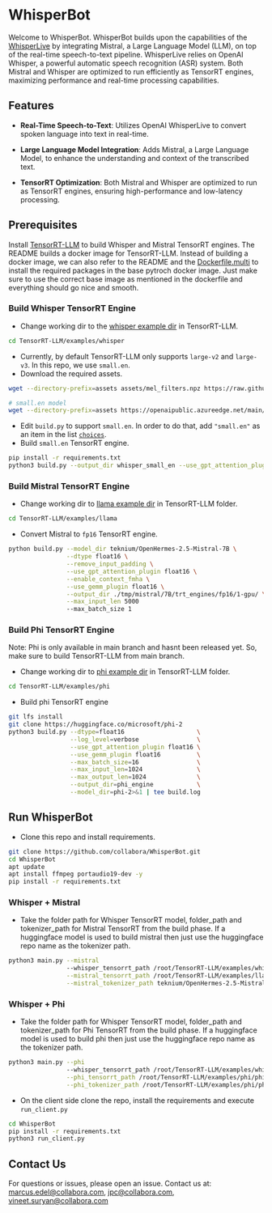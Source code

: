 # WhisperBot
Welcome to WhisperBot. WhisperBot builds upon the capabilities of the [WhisperLive]() by integrating Mistral, a Large Language Model (LLM), on top of the real-time speech-to-text pipeline. WhisperLive relies on OpenAI Whisper, a powerful automatic speech recognition (ASR) system. Both Mistral and Whisper are optimized to run efficiently as TensorRT engines, maximizing performance and real-time processing capabilities.

## Features
- **Real-Time Speech-to-Text**: Utilizes OpenAI WhisperLive to convert spoken language into text in real-time.

- **Large Language Model Integration**: Adds Mistral, a Large Language Model, to enhance the understanding and context of the transcribed text.

- **TensorRT Optimization**: Both Mistral and Whisper are optimized to run as TensorRT engines, ensuring high-performance and low-latency processing.

## Prerequisites
Install [TensorRT-LLM](https://github.com/NVIDIA/TensorRT-LLM/blob/main/docs/source/installation.md) to build Whisper and Mistral TensorRT engines. The README builds a docker image for TensorRT-LLM. 
Instead of building a docker image, we can also refer to the README and the [Dockerfile.multi](https://github.com/NVIDIA/TensorRT-LLM/blob/main/docker/Dockerfile.multi) to install the required packages in the base pytroch docker image. Just make sure to use the correct base image as mentioned in the dockerfile and everything should go nice and smooth.

### Build Whisper TensorRT Engine
- Change working dir to the [whisper example dir](https://github.com/NVIDIA/TensorRT-LLM/tree/main/examples/whisper) in TensorRT-LLM.
```bash
cd TensorRT-LLM/examples/whisper
``` 
- Currently, by default TensorRT-LLM only supports `large-v2` and `large-v3`. In this repo, we use `small.en`.
- Download the required assets.
```bash
wget --directory-prefix=assets assets/mel_filters.npz https://raw.githubusercontent.com/openai/whisper/main/whisper/assets/mel_filters.npz

# small.en model
wget --directory-prefix=assets https://openaipublic.azureedge.net/main/whisper/models/f953ad0fd29cacd07d5a9eda5624af0f6bcf2258be67c92b79389873d91e0872/small.en.pt
```
- Edit `build.py` to support `small.en`. In order to do that, add `"small.en"` as an item in the list [`choices`](https://github.com/NVIDIA/TensorRT-LLM/blob/a75618df24e97ecf92b8899ca3c229c4b8097dda/examples/whisper/build.py#L58).
- Build `small.en` TensorRT engine.
```bash
pip install -r requirements.txt
python3 build.py --output_dir whisper_small_en --use_gpt_attention_plugin --use_gemm_plugin --use_layernorm_plugin  --use_bert_attention_plugin --model_name small.en
```

### Build Mistral TensorRT Engine
- Change working dir to [llama example dir](https://github.com/NVIDIA/TensorRT-LLM/tree/main/examples/llama) in TensorRT-LLM folder.
```bash
cd TensorRT-LLM/examples/llama
```
- Convert Mistral to `fp16` TensorRT engine.
```bash
python build.py --model_dir teknium/OpenHermes-2.5-Mistral-7B \
                --dtype float16 \
                --remove_input_padding \
                --use_gpt_attention_plugin float16 \
                --enable_context_fmha \
                --use_gemm_plugin float16 \
                --output_dir ./tmp/mistral/7B/trt_engines/fp16/1-gpu/ \
                --max_input_len 5000
                --max_batch_size 1
```

### Build Phi TensorRT Engine
Note: Phi is only available in main branch and hasnt been released yet. So, make sure to build TensorRT-LLM from main branch.
- Change working dir to [phi example dir](https://github.com/NVIDIA/TensorRT-LLM/tree/main/examples/phi) in TensorRT-LLM folder.
```bash
cd TensorRT-LLM/examples/phi
```
- Build phi TensorRT engine
```bash
git lfs install
git clone https://huggingface.co/microsoft/phi-2
python3 build.py --dtype=float16                    \
                 --log_level=verbose                \
                 --use_gpt_attention_plugin float16 \
                 --use_gemm_plugin float16          \
                 --max_batch_size=16                \
                 --max_input_len=1024               \
                 --max_output_len=1024              \
                 --output_dir=phi_engine            \
                 --model_dir=phi-2>&1 | tee build.log
```

## Run WhisperBot
- Clone this repo and install requirements.
```bash
git clone https://github.com/collabora/WhisperBot.git
cd WhisperBot
apt update
apt install ffmpeg portaudio19-dev -y
pip install -r requirements.txt
```

### Whisper + Mistral
- Take the folder path for Whisper TensorRT model, folder_path and tokenizer_path for Mistral TensorRT from the build phase. If a huggingface model is used to build mistral then just use the huggingface repo name as the tokenizer path.
```bash
python3 main.py --mistral
                --whisper_tensorrt_path /root/TensorRT-LLM/examples/whisper/whisper_small_en \
                --mistral_tensorrt_path /root/TensorRT-LLM/examples/llama/tmp/mistral/7B/trt_engines/fp16/1-gpu/ \
                --mistral_tokenizer_path teknium/OpenHermes-2.5-Mistral-7B
```

### Whisper + Phi
- Take the folder path for Whisper TensorRT model, folder_path and tokenizer_path for Phi TensorRT from the build phase. If a huggingface model is used to build phi then just use the huggingface repo name as the tokenizer path.
```bash
python3 main.py --phi
                --whisper_tensorrt_path /root/TensorRT-LLM/examples/whisper/whisper_small_en \
                --phi_tensorrt_path /root/TensorRT-LLM/examples/phi/phi_engine \
                --phi_tokenizer_path /root/TensorRT-LLM/examples/phi/phi-2
```

- On the client side clone the repo, install the requirements and execute `run_client.py`
```bash
cd WhisperBot
pip install -r requirements.txt
python3 run_client.py
```


## Contact Us
For questions or issues, please open an issue.
Contact us at: marcus.edel@collabora.com, jpc@collabora.com, vineet.suryan@collabora.com
